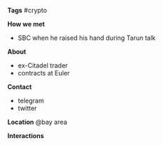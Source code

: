 **Tags**
#crypto

**How we met**
* SBC when he raised his hand during Tarun talk

**About**
- ex-Citadel trader
- contracts at Euler

**Contact**
- telegram
- twitter

**Location**
@bay area

**Interactions**